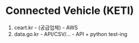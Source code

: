 # Connected Vehicle (KETI)

1. ceart.kr - (공급업체) - AWS
2. data.go.kr - API/CSV/... - API + python test-ing
